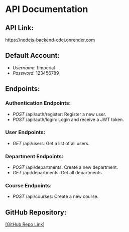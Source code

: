# API Documentation

## API Link:
https://nodejs-backend-cdej.onrender.com

## Default Account:
- *Username*: fimperial
- *Password*: 123456789

## Endpoints:
### Authentication Endpoints:
- *POST* /api/auth/register: Register a new user.
- *POST* /api/auth/login: Login and receive a JWT token.

### User Endpoints:
- *GET* /api/users: Get a list of all users.

### Department Endpoints:
- *POST* /api/departments: Create a new department.
- *GET* /api/departments: Get all departments.

### Course Endpoints:
- *POST* /api/courses: Create a new course.

## GitHub Repository:
[[GitHub Repo Link]](https://github.com/lorenzo0513/ADET.git)
